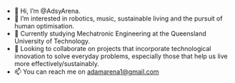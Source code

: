 - 👋 Hi, I’m @AdsyArena.
- 👀 I’m interested in robotics, music, sustainable living and the pursuit of human optimisation.
- 🌱 Currently studying Mechatronic Engineering at the Queensland University of Technology.
- 💞️ Looking to collaborate on projects that incorporate technological innovation to solve everyday problems,
especially those that help us live more effectively/sustainably.
- 📫 You can reach me on adamarena1@gmail.com
